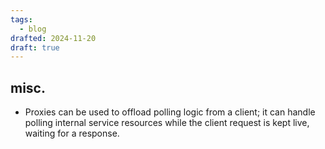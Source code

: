 ```yaml
---
tags:
  - blog
drafted: 2024-11-20
draft: true
---
```


## misc.

- Proxies can be used to offload polling logic from a client; it can handle polling internal service resources while the client request is kept live, waiting for a response.